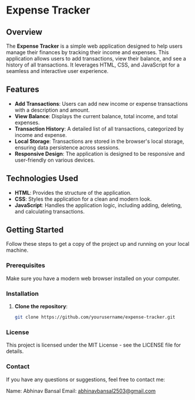 # Expense Tracker

## Overview

The **Expense Tracker** is a simple web application designed to help users manage their finances by tracking their income and expenses. This application allows users to add transactions, view their balance, and see a history of all transactions. It leverages HTML, CSS, and JavaScript for a seamless and interactive user experience.

## Features

- **Add Transactions**: Users can add new income or expense transactions with a description and amount.
- **View Balance**: Displays the current balance, total income, and total expenses.
- **Transaction History**: A detailed list of all transactions, categorized by income and expense.
- **Local Storage**: Transactions are stored in the browser's local storage, ensuring data persistence across sessions.
- **Responsive Design**: The application is designed to be responsive and user-friendly on various devices.

## Technologies Used

- **HTML**: Provides the structure of the application.
- **CSS**: Styles the application for a clean and modern look.
- **JavaScript**: Handles the application logic, including adding, deleting, and calculating transactions.

## Getting Started

Follow these steps to get a copy of the project up and running on your local machine.

### Prerequisites

Make sure you have a modern web browser installed on your computer.

### Installation

1. **Clone the repository**:
   ```bash
   git clone https://github.com/yourusername/expense-tracker.git

 ### License
This project is licensed under the MIT License - see the LICENSE file for details.

### Contact
If you have any questions or suggestions, feel free to contact me:

Name: Abhinav Bansal
Email: abhinavbansal2503@gmail.com
